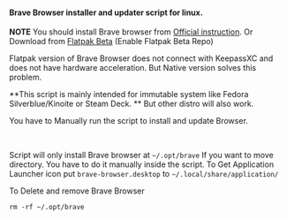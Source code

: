 #### Brave Browser installer and updater script for linux.

**NOTE**
You should install Brave browser from [Official instruction](https://brave.com/linux/ "Official instruction").
Or Download from [Flatpak Beta](https://github.com/flathub/com.brave.Browser "Flatpak Beta") (Enable Flatpak Beta Repo)

Flatpak version of Brave Browser does not connect with KeepassXC and does not have hardware acceleration. But Native version solves this problem.

**This script is mainly intended for immutable system like Fedora Silverblue/Kinoite or Steam Deck.
** But other distro will also work.

You have to Manually run the script to install and update Browser.

 <br />
 
Script will only install Brave browser at `~/.opt/brave`
If you want to move directory. You have to do it manually inside the script.
To Get Application Launcher icon put `brave-browser.desktop` to `~/.local/share/application/`

To Delete and remove Brave Browser
```
rm -rf ~/.opt/brave
```
